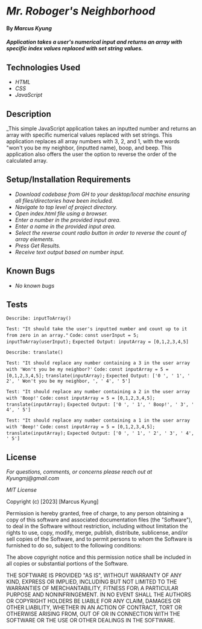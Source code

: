 # _Mr. Roboger's Neighborhood_

#### By _**Marcus Kyung**_

#### _Application takes a user's numerical input and returns an array with specific index values replaced with set string values._

## Technologies Used

* _HTML_
* _CSS_
* _JavaScript_

## Description

_This simple JavaScript application takes an inputted number and returns an array with specific numerical values replaced with set strings. This application replaces all array numbers with 3, 2, and 1, with the words "won't you be my neighbor, (inputted name), boop, and beep. This application also offers the user the option to reverse the order of the calculated array.

## Setup/Installation Requirements

* _Download codebase from GH to your desktop/local machine ensuring all files/directories have been included._
* _Navigate to top level of project directory._
* _Open index.html file using a browser._
* _Enter a number in the provided input area._
* _Enter a name in the provided input area._
* _Select the reverse count radio button in order to reverse the count of array elements._
* _Press Get Results._
* _Receive text output based on number input._


## Known Bugs

* _No known bugs_

## Tests

```Describe: inputToArray()```

  ```Test: "It should take the user's inputted number and count up to it from zero in an array."```
  ```Code:```
  ```const userInput = 5;```
  ```inputToArray(userInput);```
  ```Expected Output: inputArray = [0,1,2,3,4,5]```

```Describe: translate()```

  ```Test: "It should replace any number containing a 3 in the user array with 'Won't you be my neighbor?'```
  ```Code:```
  ```const inputArray = 5 = [0,1,2,3,4,5];```
  ```translate(inputArray);```
  ```Expected Output: ['0 ', ' 1', ' 2', ' Won't you be my neighbor, ', ' 4', ' 5']```

  ```Test: "It should replace any number containing a 2 in the user array with 'Boop!'```
  ```Code:```
  ```const inputArray = 5 = [0,1,2,3,4,5];```
  ```translate(inputArray);```
  ```Expected Output: ['0 ', ' 1', ' Boop!', ' 3', ' 4', ' 5']```

  ```Test: "It should replace any number containing a 1 in the user array with 'Beep!'```
  ```Code:```
  ```const inputArray = 5 = [0,1,2,3,4,5];```
  ```translate(inputArray);```
  ```Expected Output: ['0 ', ' 1', ' 2', ' 3', ' 4', ' 5']```

## License

_For questions, comments, or concerns please reach out at Kyungmj@gmail.com_

_MIT License_

Copyright (c) [2023] [Marcus Kyung]

Permission is hereby granted, free of charge, to any person obtaining a copy of this software and associated documentation files (the "Software"), to deal in the Software without restriction, including without limitation the rights to use, copy, modify, merge, publish, distribute, sublicense, and/or sell copies of the Software, and to permit persons to whom the Software is furnished to do so, subject to the following conditions: 

The above copyright notice and this permission notice shall be included in all copies or substantial portions of the Software.

THE SOFTWARE IS PROVIDED "AS IS", WITHOUT WARRANTY OF ANY KIND, EXPRESS OR IMPLIED, INCLUDING BUT NOT LIMITED TO THE WARRANTIES OF MERCHANTABILITY, FITNESS FOR\ A PARTICULAR PURPOSE AND NONINFRINGEMENT. IN NO EVENT SHALL THE AUTHORS OR COPYRIGHT HOLDERS BE LIABLE FOR ANY CLAIM, DAMAGES OR OTHER LIABILITY, WHETHER IN AN ACTION OF CONTRACT, TORT OR OTHERWISE ARISING FROM, OUT OF OR IN CONNECTION WITH THE SOFTWARE OR THE USE OR OTHER DEALINGS IN THE SOFTWARE.
